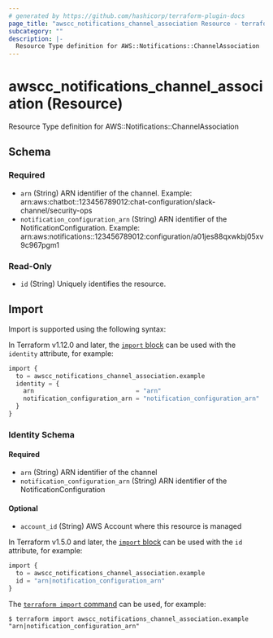 ```yaml
---
# generated by https://github.com/hashicorp/terraform-plugin-docs
page_title: "awscc_notifications_channel_association Resource - terraform-provider-awscc"
subcategory: ""
description: |-
  Resource Type definition for AWS::Notifications::ChannelAssociation
---
```


# awscc_notifications_channel_association (Resource)

Resource Type definition for AWS::Notifications::ChannelAssociation



<!-- schema generated by tfplugindocs -->
## Schema

### Required

- `arn` (String) ARN identifier of the channel.
Example: arn:aws:chatbot::123456789012:chat-configuration/slack-channel/security-ops
- `notification_configuration_arn` (String) ARN identifier of the NotificationConfiguration.
Example: arn:aws:notifications::123456789012:configuration/a01jes88qxwkbj05xv9c967pgm1

### Read-Only

- `id` (String) Uniquely identifies the resource.

## Import

Import is supported using the following syntax:

In Terraform v1.12.0 and later, the [`import` block](https://developer.hashicorp.com/terraform/language/import) can be used with the `identity` attribute, for example:

```terraform
import {
  to = awscc_notifications_channel_association.example
  identity = {
    arn                            = "arn"
    notification_configuration_arn = "notification_configuration_arn"
  }
}
```

<!-- schema generated by tfplugindocs -->
### Identity Schema

#### Required

- `arn` (String) ARN identifier of the channel
- `notification_configuration_arn` (String) ARN identifier of the NotificationConfiguration

#### Optional

- `account_id` (String) AWS Account where this resource is managed

In Terraform v1.5.0 and later, the [`import` block](https://developer.hashicorp.com/terraform/language/import) can be used with the `id` attribute, for example:

```terraform
import {
  to = awscc_notifications_channel_association.example
  id = "arn|notification_configuration_arn"
}
```

The [`terraform import` command](https://developer.hashicorp.com/terraform/cli/commands/import) can be used, for example:

```shell
$ terraform import awscc_notifications_channel_association.example "arn|notification_configuration_arn"
```
